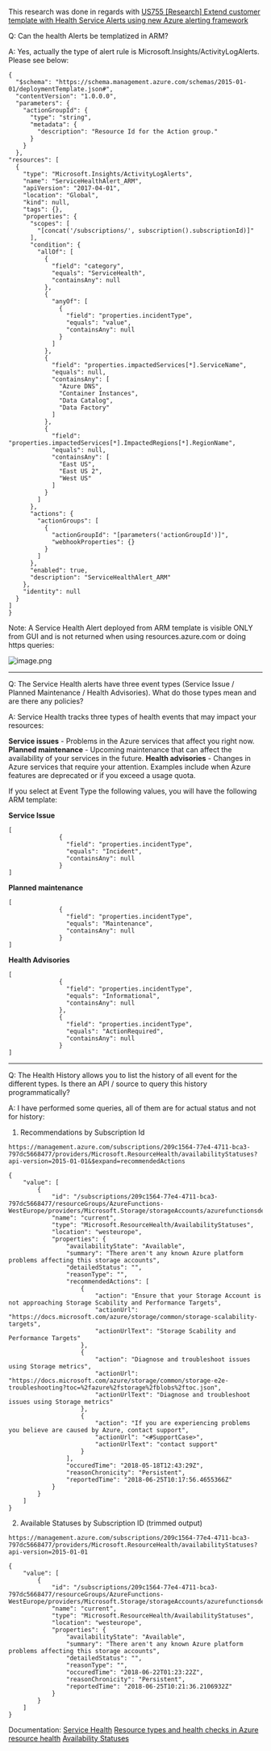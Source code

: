 This research was done in regards with [US755 [Research] Extend customer template with Health Service Alerts using new Azure alerting framework](https://easplatform.visualstudio.com/Monitoring/_backlogs/taskboard/Sprint%201806-1?_a=requirements)

Q: Can the health Alerts be templatized in ARM?

A: Yes, actually the type of alert rule is Microsoft.Insights/ActivityLogAlerts. Please see below:

  
```
{
  "$schema": "https://schema.management.azure.com/schemas/2015-01-01/deploymentTemplate.json#",
  "contentVersion": "1.0.0.0",
  "parameters": {
    "actionGroupId": {
      "type": "string",
      "metadata": {
        "description": "Resource Id for the Action group."
      }
    }
  },
"resources": [ 
  {
    "type": "Microsoft.Insights/ActivityLogAlerts",
    "name": "ServiceHealthAlert_ARM",
    "apiVersion": "2017-04-01",
    "location": "Global",
    "kind": null,
    "tags": {},
    "properties": {
      "scopes": [
        "[concat('/subscriptions/', subscription().subscriptionId)]"
      ],
      "condition": {
        "allOf": [
          {
            "field": "category",
            "equals": "ServiceHealth",
            "containsAny": null
          },
          {
            "anyOf": [
              {
                "field": "properties.incidentType",
                "equals": "value",
                "containsAny": null
              }
            ]
          },
          {
            "field": "properties.impactedServices[*].ServiceName",
            "equals": null,
            "containsAny": [
              "Azure DNS",
              "Container Instances",
              "Data Catalog",
              "Data Factory"
            ]
          },
          {
            "field": "properties.impactedServices[*].ImpactedRegions[*].RegionName",
            "equals": null,
            "containsAny": [
              "East US",
              "East US 2",
              "West US"
            ]
          }
        ]
      },
      "actions": {
        "actionGroups": [
          {
            "actionGroupId": "[parameters('actionGroupId')]",
            "webhookProperties": {}
          }
        ]
      },
      "enabled": true,
      "description": "ServiceHealthAlert_ARM"
    },
    "identity": null
  }
]
}
```

Note: A Service Health Alert deployed from ARM template is visible ONLY from GUI and is not returned when using resources.azure.com or doing https queries:

 ![image.png](/.attachments/image-69f4a332-0a47-4cd8-887f-69274c0b1b2b.png)
______________________________________________________________________________________________________________________________________________________________________________

Q: The Service Health alerts have three event types (Service Issue / Planned Maintenance / Health Advisories). What do those types mean and are there any policies?

A: 
Service Health tracks three types of health events that may impact your resources:

**Service issues** - Problems in the Azure services that affect you right now. 
**Planned maintenance** - Upcoming maintenance that can affect the availability of your services in the future. 
**Health advisories** - Changes in Azure services that require your attention. Examples include when Azure features are deprecated or if you exceed a usage quota.

If you select at Event Type the following values, you will have the following ARM template:

**Service Issue**


```
[
              {
                "field": "properties.incidentType",
                "equals": "Incident",
                "containsAny": null
              }
]
```


**Planned maintenance**


```
[
              {
                "field": "properties.incidentType",
                "equals": "Maintenance",
                "containsAny": null
              }
]
```


**Health Advisories**


```
[
              {
                "field": "properties.incidentType",
                "equals": "Informational",
                "containsAny": null
              },
              {
                "field": "properties.incidentType",
                "equals": "ActionRequired",
                "containsAny": null
              }
]
```
______________________________________________________________________________________________________________________________________________________________________________

Q: The Health History allows you to list the history of all event for the different types. Is there an API / source to query this history programmatically?

A: I have performed some queries, all of them are for actual status and not for history:


1. Recommendations by Subscription Id

`https://management.azure.com/subscriptions/209c1564-77e4-4711-bca3-797dc5668477/providers/Microsoft.ResourceHealth/availabilityStatuses?api-version=2015-01-01&$expand=recommendedActions`

```
{
    "value": [
        {
            "id": "/subscriptions/209c1564-77e4-4711-bca3-797dc5668477/resourceGroups/AzureFunctions-WestEurope/providers/Microsoft.Storage/storageAccounts/azurefunctionsde7454a1/providers/Microsoft.ResourceHealth/availabilityStatuses/current",
            "name": "current",
            "type": "Microsoft.ResourceHealth/AvailabilityStatuses",
            "location": "westeurope",
            "properties": {
                "availabilityState": "Available",
                "summary": "There aren't any known Azure platform problems affecting this storage accounts",
                "detailedStatus": "",
                "reasonType": "",
                "recommendedActions": [
                    {
                        "action": "Ensure that your Storage Account is not approaching Storage Scability and Performance Targets",
                        "actionUrl": "https://docs.microsoft.com/azure/storage/common/storage-scalability-targets",
                        "actionUrlText": "Storage Scability and Performance Targets"
                    },
                    {
                        "action": "Diagnose and troubleshoot issues using Storage metrics",
                        "actionUrl": "https://docs.microsoft.com/azure/storage/common/storage-e2e-troubleshooting?toc=%2fazure%2fstorage%2fblobs%2ftoc.json",
                        "actionUrlText": "Diagnose and troubleshoot issues using Storage metrics"
                    },
                    {
                        "action": "If you are experiencing problems you believe are caused by Azure, contact support",
                        "actionUrl": "<#SupportCase>",
                        "actionUrlText": "contact support"
                    }
                ],
                "occuredTime": "2018-05-18T12:43:29Z",
                "reasonChronicity": "Persistent",
                "reportedTime": "2018-06-25T10:17:56.4655366Z"
            }
        }
    ]
}
```

2. Available Statuses by Subscription ID (trimmed output)

`https://management.azure.com/subscriptions/209c1564-77e4-4711-bca3-797dc5668477/providers/Microsoft.ResourceHealth/availabilityStatuses?api-version=2015-01-01`

```
{
    "value": [
        {
            "id": "/subscriptions/209c1564-77e4-4711-bca3-797dc5668477/resourceGroups/AzureFunctions-WestEurope/providers/Microsoft.Storage/storageAccounts/azurefunctionsde7454a1/providers/Microsoft.ResourceHealth/availabilityStatuses/current",
            "name": "current",
            "type": "Microsoft.ResourceHealth/AvailabilityStatuses",
            "location": "westeurope",
            "properties": {
                "availabilityState": "Available",
                "summary": "There aren't any known Azure platform problems affecting this storage accounts",
                "detailedStatus": "",
                "reasonType": "",
                "occuredTime": "2018-06-22T01:23:22Z",
                "reasonChronicity": "Persistent",
                "reportedTime": "2018-06-25T10:21:36.2106932Z"
            }
        }
    ]
}
```





Documentation:
[Service Health](https://docs.microsoft.com/en-us/azure/service-health/service-health-overview)
[Resource types and health checks in Azure resource health](https://docs.microsoft.com/en-us/azure/service-health/resource-health-checks-resource-types)
[Availability Statuses](https://docs.microsoft.com/en-us/rest/api/resourcehealth/availabilitystatuses/list)